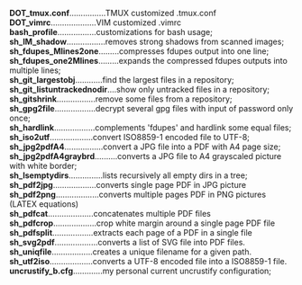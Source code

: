 **DOT_tmux.conf**................TMUX customized .tmux.conf</br>
**DOT_vimrc**....................VIM customized .vimrc</br>
**bash_profile**.................customizations for bash usage;</br>
**sh_IM_shadow**.................removes strong shadows from scanned images;</br>
**sh_fdupes_Mlines2one**.........compresses fdupes output into one line;</br>
**sh_fdupes_one2Mlines**.........expands the compressed fdupes outputs into multiple lines;</br>
**sh_git_largestobj**............find the largest files in a repository;</br>
**sh_git_listuntrackednodir**....show only untracked files in a repository;</br>
**sh_gitshrink**.................remove some files from a repository;</br>
**sh_gpg2file**..................decrypt several gpg files with input of password only once;</br>
**sh_hardlink**..................complements 'fdupes' and hardlink some equal files;</br>
**sh_iso2utf**...................convert ISO8859-1 encoded file to UTF-8;</br>
**sh_jpg2pdfA4**.................convert a JPG file into a PDF with A4 page size;</br>
**sh_jpg2pdfA4graybrd**..........converts a JPG file to A4 grayscaled picture with white border;</br>
**sh_lsemptydirs**...............lists recursively all empty dirs in a tree;</br>
**sh_pdf2jpg**...................converts single page PDF in JPG picture</br>
**sh_pdf2png**...................converts multiple pages PDF in PNG pictures (LATEX equations)</br>
**sh_pdfcat**....................concatenates multiple PDF files</br>
**sh_pdfcrop**...................crop white margin around a single page PDF file</br>
**sh_pdfsplit**..................extracts each page of a PDF in a single file</br>
**sh_svg2pdf**...................converts a list of SVG file into PDF files.</br>
**sh_uniqfile**..................creates a unique filename for a given path.</br>
**sh_utf2iso**...................converts a UTF-8 encoded file into a ISO8859-1 file.</br>
**uncrustify_b.cfg**.............my personal current uncrustify configuration;</br>
